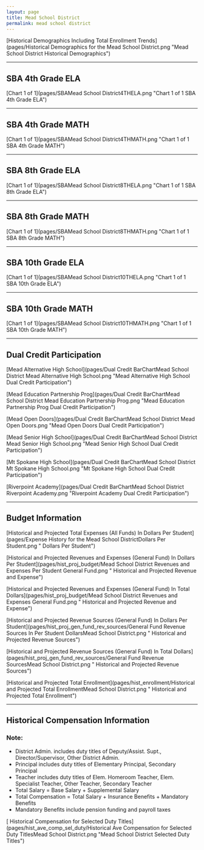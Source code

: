 ```yaml
---
layout: page
title: Mead School District
permalink: mead school district
---
```



[Historical Demographics Including Total Enrollment Trends](pages/Historical Demographics for the Mead School District.png "Mead School District Historical Demographics")

___

## SBA 4th Grade ELA

[Chart 1 of 1](pages/SBAMead School District4THELA.png "Chart 1 of 1 SBA 4th Grade ELA")


___

## SBA 4th Grade MATH

[Chart 1 of 1](pages/SBAMead School District4THMATH.png "Chart 1 of 1 SBA 4th Grade MATH")


___

## SBA 8th Grade ELA

[Chart 1 of 1](pages/SBAMead School District8THELA.png "Chart 1 of 1 SBA 8th Grade ELA")


___

## SBA 8th Grade MATH

[Chart 1 of 1](pages/SBAMead School District8THMATH.png "Chart 1 of 1 SBA 8th Grade MATH")


___

## SBA 10th Grade ELA

[Chart 1 of 1](pages/SBAMead School District10THELA.png "Chart 1 of 1 SBA 10th Grade ELA")


___

## SBA 10th Grade MATH

[Chart 1 of 1](pages/SBAMead School District10THMATH.png "Chart 1 of 1 SBA 10th Grade MATH")


___

## Dual Credit Participation

[Mead Alternative High School](pages/Dual Credit BarChartMead School District Mead Alternative High School.png "Mead Alternative High School Dual Credit Participation")

[Mead Education Partnership Prog](pages/Dual Credit BarChartMead School District Mead Education Partnership Prog.png "Mead Education Partnership Prog Dual Credit Participation")

[Mead Open Doors](pages/Dual Credit BarChartMead School District Mead Open Doors.png "Mead Open Doors Dual Credit Participation")

[Mead Senior High School](pages/Dual Credit BarChartMead School District Mead Senior High School.png "Mead Senior High School Dual Credit Participation")

[Mt Spokane High School](pages/Dual Credit BarChartMead School District Mt Spokane High School.png "Mt Spokane High School Dual Credit Participation")

[Riverpoint Academy](pages/Dual Credit BarChartMead School District Riverpoint Academy.png "Riverpoint Academy Dual Credit Participation")


___

## Budget Information

[Historical and Projected Total Expenses (All Funds) In Dollars Per Student](pages/Expense History for the Mead School DistrictDollars Per Student.png " Dollars Per Student")

[Historical and Projected Revenues and Expenses (General Fund) In Dollars Per Student](pages/hist_proj_budget/Mead School District Revenues and Expenses Per Student General Fund.png " Historical and Projected Revenue and Expense")

[Historical and Projected Revenues and Expenses (General Fund) In Total Dollars](pages/hist_proj_budget/Mead School District Revenues and Expenses General Fund.png " Historical and Projected Revenue and Expense")

[Historical and Projected Revenue Sources (General Fund) In Dollars Per Student](pages/hist_proj_gen_fund_rev_sources/General Fund Revenue Sources In Per Student DollarsMead School District.png " Historical and Projected Revenue Sources")

[Historical and Projected Revenue Sources (General Fund) In Total Dollars](pages/hist_proj_gen_fund_rev_sources/General Fund Revenue SourcesMead School District.png " Historical and Projected Revenue Sources")

[Historical and Projected Total Enrollment](pages/hist_enrollment/Historical and Projected Total EnrollmentMead School District.png " Historical and Projected Total Enrollment")


___

## Historical Compensation Information
### Note:
- District Admin. includes duty titles of Deputy/Assist. Supt., Director/Supervisor, Other District Admin.
- Principal includes duty titles of Elementary Principal, Secondary Principal
- Teacher includes duty titles of Elem. Homeroom Teacher, Elem. Specialist Teacher, Other Teacher, Secondary Teacher
- Total Salary = Base Salary + Supplemental Salary
- Total Compensation = Total Salary + Insurance Benefits + Mandatory Benefits
- Mandatory Benefits include pension funding and payroll taxes

[ Historical Compensation for Selected Duty Titles](pages/hist_ave_comp_sel_duty/Historical Ave Compensation for Selected Duty TitlesMead School District.png "Mead School District Selected Duty Titles")

